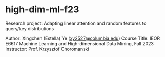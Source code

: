 # high-dim-ml-f23
Research project: Adapting linear attention and random features to query/key distributions

Author: Xingchen (Estella) Ye (xy2527@columbia.edu)
Course Title: IEOR E6617 Machine Learning and High-dimensional Data Mining, Fall 2023
Instructor: Prof. Krzysztof Choromanski
